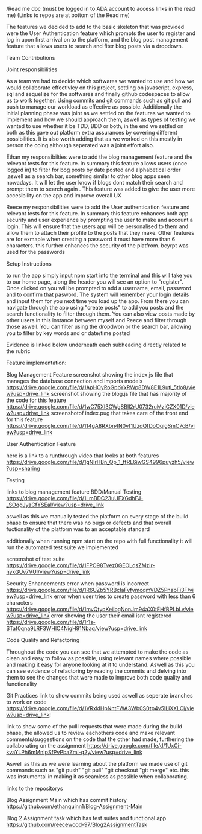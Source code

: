 /Read me doc 
(must be logged in to ADA account to access links in the read me)
(Links to repos are at bottom of the Read me)

The features we decided to add to the basic skeleton that was provided were the User Authentication feature which prompts the user to register and log in upon first arrival on to the platform, and the blog post management feature that allows users to search and fiter blog posts via a dropdown.

Team Contributions

Joint responsibilities 

As a team we had to decide which softwares we wanted to use and how we would collaborate effectivley on this project, 
settling on javascript, express, sql and sequelize for the softwares and finally github codespaces to allow us to work 
together. Using commits and git commands such as git pull and push to manage our workload as effective as possible. 
Additionally the initial planning phase was joint as we settled on the features we wanted to implement and how we should 
approach them, aswell as types of testing we wanted to use whether it be TDD, BDD or both, in the end we settled on both 
as this gave out platform extra assurances by covering different possibilities. It is also worth adding that as we worked 
on this mostly in person the coing although seperated was a joint effort also.
 
Ethan my responsibilties were to add the blog management feature and the relevant tests for this feature. 
in summary this feature allows users (once logged in) to filter for bog posts by date posted and alphabetical order
,aswell as a search bar, something similar to other blog apps seen nowadays. It will let the user know if blogs dont 
match their search and prompt them to search again . This feature was added to give the user more accesibility on the 
app and improve overall UX

Reece my responsibilities were to add the User authentication feature and relevant tests for this feature. In summary this feature enhances both app security and user experience by prompting the user to make and account a login. This will ensure that the users app will be personalised to them and allow them to attach their profile to the posts that they make. Other features are for exmaple when creating a password it must have more than 6 characters. this further enhances the security of the platfrom. bcyrpt was used for the passwords

Setup Instructions

to run the app simply input npm start into the terminal and this will take you to our home page, along the header 
you will see an option to "register". Once clicked on you will be prompted to add a username, email, password and to 
confirm that pasword. The system will remember your login details and input them for you next time you load up the app. From there you can navigate through the app using "create posts" to add you posts and the search functionality to filter through them. You can also view posts made by other users in this instance between myself and Reece and filter through those aswell.
You can filter using the dropdwon or the search bar, allowing you to filter by key words and or date/time posted

Evidence is linked below underneath each subheading directly related to the rubric 

Feature implementation:

Blog Management Feature
screenshot showing the index.js file that manages the database connection and imports models https://drive.google.com/file/d/1ApHOyRoGpbYxRWp8DW8E1L9utl_5tIo8/view?usp=drive_link
screenshot showing the blog.js file that has majority of the code for this feature https://drive.google.com/file/d/1wC75XI3CWgSBIl2rU0732ruMziCZX01D/view?usp=drive_link
screenshotof index.pug that takes care of the front end for this feature https://drive.google.com/file/d/114gA8RXbn4N0vf1UzdQfDoOqigSmC7cB/view?usp=drive_link

User Authentication Feature 

here is a link to a runthrough video that looks at both features https://drive.google.com/file/d/1gNlrHBn_Qp_1_ffRL6iwGS4996puyzh5/view?usp=sharing

Testing 

links to blog management feature BDD/Manual Testing https://drive.google.com/file/d/1LmBDC23uUFXGdhFJ-_SOqgJyaCfYSEal/view?usp=drive_link

aswell as this we manually tested the platform on every stage of the build phase to ensure that there was no bugs or defects and that overall fuctionality of the platform was to an acceptable standard

additionally when running npm start on the repo with full functionality it will run the automated test suite we implemented 

screenshot of test suite https://drive.google.com/file/d/1FPO98Tvez0GEOLqsZMzir-nyxGUv7VUl/view?usp=drive_link

Security Enhancements
error when password is incorrect https://drive.google.com/file/d/1R6UZb5YRBcIaFvfymcqmVDZ5PnabFi3F/view?usp=drive_link
error when user tries to create password with less than 6 characters https://drive.google.com/file/d/1mvQtyoKeilbgNonJm94aX0tEHfBPLbLv/view?usp=drive_link
error showing the user their email isnt registered https://drive.google.com/file/d/1r1s-STaf0qna9LRF3WHlC4NigH91Nbaq/view?usp=drive_link

Code Quality and Refactoring 

Throughout the code you can see that we attempted to make the code as clean and easy to follow as possible, using relevant names where possible and making it easy for anyone looking at it to understand. Aswell as this you can see evidence of refactoring by reading the commits and delving into them to see the changes that were made to improve both code quality and functionality 

Git Practices
link to show commits being used aswell as seperate branches to work on code https://drive.google.com/file/d/1VRxkIHpNntFWA3Wb0S0tp4v5ILiXXLCj/view?usp=drive_link!

link to show some of the pulll requests that were made during the build phase, the allowed us to review eachothers code and make relevant comments/suggestions on the code that the other had made, furthering the collaborating on the assignment  https://drive.google.com/file/d/1UxCi-kvaYLPh6mMnIpSfPvPbaZmi-q2y/view?usp=drive_link

Aswell as this as we were learning about the platform we made use of git commands such as "git push" "git pull" "git checkout
"git merge" etc. this was instumental in making it as seamless as possible when collaborating. 

links to the repositorys 

Blog Assignment Main which has commit history   https://github.com/ethanquinn1/Blog-Assignment-Main

Blog 2 Assignment task which has test suites and functional app  https://github.com/reecewood-97/Blog2AssignmentTask